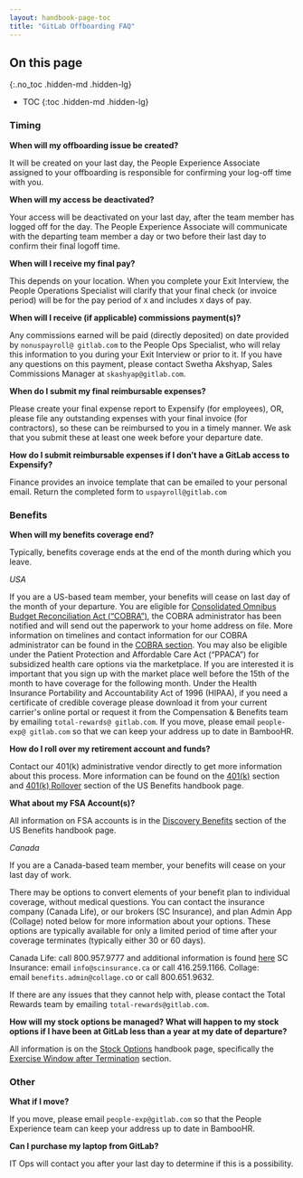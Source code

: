 ```yaml
---
layout: handbook-page-toc
title: "GitLab Offboarding FAQ"
---
```


## On this page
{:.no_toc .hidden-md .hidden-lg}

- TOC
{:toc .hidden-md .hidden-lg}

### Timing

**When will my offboarding issue be created?**

It will be created on your last day, the People Experience Associate assigned to your offboarding is responsible for confirming your log-off time with you.

**When will my access be deactivated?**

Your access will be deactivated on your last day, after the team member has logged off for the day. The People Experience Associate will communicate with the departing team member a day or two before their last day to confirm their final logoff time.

**When will I receive my final pay?**

This depends on your location. When you complete your Exit Interview, the People Operations Specialist will clarify that your final check (or invoice period) will be for the pay period of `X` and includes `X` days of pay.

**When will I receive (if applicable) commissions payment(s)?**

Any commissions earned will be paid (directly deposited) on date provided by `nonuspayroll@ gitlab.com` to the People Ops Specialist, who will relay this information to you during your Exit Interview or prior to it. If you have any questions on this payment, please contact Swetha Akshyap, Sales Commissions Manager at `skashyap@gitlab.com`.

**When do I submit my final reimbursable expenses?**

Please create your final expense report to Expensify (for employees), OR, please file any outstanding expenses with your final invoice (for contractors), so these can be reimbursed to you in a timely manner. We ask that you submit these at least one week before your departure date.

**How do I submit reimbursable expenses if I don’t have a GitLab access to Expensify?**

Finance provides an invoice template that can be emailed to your personal email. Return the completed form to `uspayroll@gitlab.com`

### Benefits

**When will my benefits coverage end?**

Typically, benefits coverage ends at the end of the month during which you leave.

*USA*

If you are a US-based team member, your benefits will cease on last day of the month of your departure. You are eligible for [Consolidated Omnibus Budget Reconciliation Act (“COBRA”)](https://www.dol.gov/sites/dolgov/files/ebsa/about-ebsa/our-activities/resource-center/faqs/cobra-continuation-health-coverage-consumer.pdf), the COBRA administrator has been notified and will send out the paperwork to your home address on file. More information on timelines and contact information for our COBRA administrator can be found in the [COBRA section](/handbook/total-rewards/benefits/general-and-entity-benefits/inc-benefits-us/#cobra).  You may also be eligible under the Patient Protection and Affordable Care Act (“PPACA”) for subsidized health care options via the marketplace. If you are interested it is important that you sign up with the market place well before the 15th of the month to have coverage for the following month. Under the Health Insurance Portability and Accountability Act of 1996 (HIPAA), if you need a certificate of credible coverage please download it from your current carrier's online portal or request it from the Compensation & Benefits team by emailing `total-rewards@ gitlab.com`. If you move, please email `people-exp@ gitlab.com` so that we can keep your address up to date in BambooHR.

**How do I roll over my retirement account and funds?**

Contact our 401(k) administrative vendor directly to get more information about this process. More information can be found on the [401(k)](/handbook/total-rewards/benefits/general-and-entity-benefits/inc-benefits-us/#401k-plan) section and [401(k) Rollover](/handbook/total-rewards/benefits/general-and-entity-benefits/inc-benefits-us/#401k-rollover) section of the US Benefits handbook page.

**What about my FSA Account(s)?**

All information on FSA accounts is in the [Discovery Benefits](/handbook/total-rewards/benefits/general-and-entity-benefits/inc-benefits-us/#discovery-benefits) section of the US Benefits handbook page.

*Canada*

If you are a Canada-based team member, your benefits will cease on your last day of work.

There may be options to convert elements of your benefit plan to individual coverage, without medical questions. You can contact the insurance company (Canada Life), or our brokers (SC Insurance), and plan Admin App (Collage) noted below for more information about your options. These options are typically available for only a limited period of time after your coverage terminates (typically either 30 or 60 days).

Canada Life: call 800.957.9777 and additional information is found [here](https://www.greatwestlife.com/common/contact/phone-directory.html)
SC Insurance: email `info@scinsurance.ca` or call 416.259.1166.
Collage: email `benefits.admin@collage.c`o or call 800.651.9632.

If there are any issues that they cannot help with, please contact the Total Rewards team by emailing `total-rewards@gitlab.com`.

**How will my stock options be managed? What will happen to my stock options if I have been at GitLab less than a year at my date of departure?**


All information is on the [Stock Options](/handbook/stock-options/) handbook page, specifically the [Exercise Window after Termination](/handbook/stock-options/#exercise-window-after-termination) section.

### Other

**What if I move?**

If you move, please email `people-exp@gitlab.com` so that the People Experience team can keep your address up to date in BambooHR.

**Can I purchase my laptop from GitLab?**

IT Ops will contact you after your last day to determine if this is a possibility.
